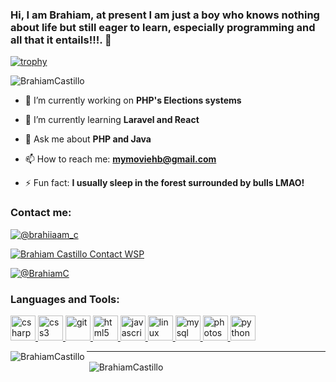 ### Hi, I am Brahiam, at present I am just a boy who knows nothing about life but still eager to learn, especially programming and all that it entails!!!. 👋

 [![trophy](https://github-profile-trophy.vercel.app/?username=BrahiamCastillo&theme=onedark)](https://github.com/BrahiamCastillo/github-profile-trophy)
 
 <p align="left"> <img src="https://komarev.com/ghpvc/?username=BrahiamCastillo&label=Profile%20views&color=0e75b6&style=flat" alt="BrahiamCastillo" /> </p>
<html>
<body>
 
 - 🔭 I’m currently working on <strong>PHP's Elections systems</strong>
    
 - 🌱 I’m currently learning  <strong>Laravel and React</strong>
   
 - 💬 Ask me about <strong>PHP and Java</strong>
   
 - 📫 How to reach me: <strong>mymoviehb@gmail.com</strong>
   
 - ⚡ Fun fact: <strong>I usually sleep in the forest surrounded by bulls LMAO!</strong>
 
 <h3 align="left">Contact me:</h3>

<p align="left">
  
<a href="https://www.instagram.com/brahiiaam_c/" target="blank"><img align="center" src="https://img.shields.io/badge/Instagram-Contact%20me-brightgreen?logo=instagram&style=for-the-badge" alt="@brahiiaam_c" /></a>

<a href="https://api.whatsapp.com/send?phone=18297208598&text=%C2%A1Hola%20buenas,%20Brahiam%20Castillo%20para%20servirles!" target="_blank"><img align="center" src="https://img.shields.io/badge/Whatsapp-Contact%20me-brightgreen?logo=whatsapp&style=for-the-badge" alt="Brahiam Castillo Contact WSP" /></a>

<a href="https://t.me/BrahiamC" target="blank"><img align="center" src="https://img.shields.io/badge/Telegram-Contact%20me-brightgreen?logo=telegram&style=for-the-badge" alt="@BrahiamC" /></a>
 
 <h3 align="left">Languages and Tools:</h3>
<p align="left"> <a href="https://www.w3schools.com/cs/" target="_blank"> <img src="https://devicons.github.io/devicon/devicon.git/icons/csharp/csharp-original.svg" alt="csharp" width="40" height="40"/> </a> <a href="https://www.w3schools.com/css/" target="_blank"> <img src="https://devicons.github.io/devicon/devicon.git/icons/css3/css3-original-wordmark.svg" alt="css3" width="40" height="40"/> </a> <a href="https://git-scm.com/" target="_blank"> <img src="https://www.vectorlogo.zone/logos/git-scm/git-scm-icon.svg" alt="git" width="40" height="40"/> </a> <a href="https://www.w3.org/html/" target="_blank"> <img src="https://devicons.github.io/devicon/devicon.git/icons/html5/html5-original-wordmark.svg" alt="html5" width="40" height="40"/> </a> <a href="https://developer.mozilla.org/en-US/docs/Web/JavaScript" target="_blank"> <img src="https://devicons.github.io/devicon/devicon.git/icons/javascript/javascript-original.svg" alt="javascript" width="40" height="40"/> </a> <a href="https://www.linux.org/" target="_blank"> <img src="https://devicons.github.io/devicon/devicon.git/icons/linux/linux-original.svg" alt="linux" width="40" height="40"/> </a> <a href="https://www.mysql.com/" target="_blank"> <img src="https://devicons.github.io/devicon/devicon.git/icons/mysql/mysql-original-wordmark.svg" alt="mysql" width="40" height="40"/> </a> <a href="https://www.photoshop.com/en" target="_blank"> <img src="https://devicons.github.io/devicon/devicon.git/icons/photoshop/photoshop-plain.svg" alt="photoshop" width="40" height="40"/> </a> <a href="https://www.python.org" target="_blank"> <img src="https://devicons.github.io/devicon/devicon.git/icons/python/python-original.svg" alt="python" width="40" height="40"/> </a></p>

<p><img align="left" src="https://github-readme-stats.vercel.app/api/top-langs?username=BrahiamCastillo&show_icons=true&locale=en&layout=compact" alt="BrahiamCastillo" /></p>

<hr>

<p>&nbsp;<img align="center" src="https://github-readme-stats.vercel.app/api?username=BrahiamCastillo&show_icons=true&locale=en" alt="BrahiamCastillo" /></p>


</body>
</html>
